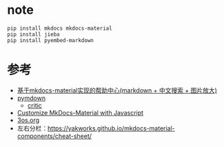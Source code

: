# note
```
pip install mkdocs mkdocs-material
pip install jieba
pip install pyembed-markdown 
```

#  参考
*  [基于mkdocs-material实现的帮助中心(markdown + 中文搜索 + 图片放大)](https://segmentfault.com/a/1190000018592279)
*  [pymdown](https://squidfunk.github.io/mkdocs-material/extensions/pymdown/)
    *  [critic](https://facelessuser.github.io/pymdown-extensions/extensions/critic/)
*  [Customize MkDocs-Material with Javascript](https://cainmagi.github.io/playground/20190225mkdocs/)
*  [3os.org](https://github.com/fire1ce/3os.org)
*  左右分栏：https://yakworks.github.io/mkdocs-material-components/cheat-sheet/

